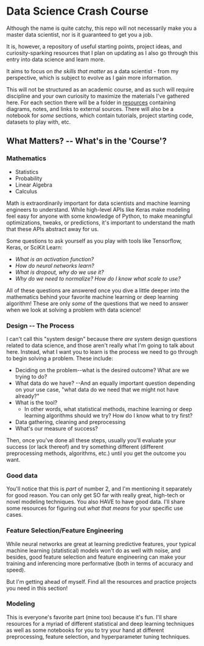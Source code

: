 # Data Science Crash Course

Although the name is quite catchy, this repo will not necessarily make you a master data scientist, nor is it guaranteed to get you a job.

It is, however, a repository of useful starting points, project ideas, and curiosity-sparking resources that I plan on updating as I also go through this entry into data science and learn more.

It aims to focus on *the skills that matter* as a data scientist - from my perspective, which is subject to evolve as I gain more information.

This will not be structured as an academic course, and as such will require discipline and your own curiosity to maximize the materials I've gathered here. For each section there will be a folder in [resources]() containing diagrams, notes, and links to external sources. There will also be a notebook for *some* sections, which contain tutorials, project starting code, datasets to play with, etc.

## What Matters? -- What's in the 'Course'?

### Mathematics
  - Statistics
  - Probability
  - Linear Algebra
  - Calculus

  Math is extraordinarily important for data scientists and machine learning engineers to understand. While high-level APIs like Keras make modeling feel easy for anyone with some knowledge of Python, to make meaningful optimizations, tweaks, or predictions, it's important to understand the math that these APIs abstract away for us.

  Some questions to ask yourself as you play with tools like Tensorflow, Keras, or SciKit Learn:

  - *What is an activation function?*
  - *How do neural networks learn?*
  - *What is dropout, why do we use it?*
  - *Why do we need to normalize? How do I know what scale to use?*

  All of these questions are answered once you dive a little deeper into the mathematics behind your favorite machine learning or deep learning algorithm! These are only *some* of the questions that we need to answer when we look at solving a problem with data science!

### Design -- The Process

  I can't call this "system design" because there *are* system design questions related to data science, and those aren't really what I'm going to talk about here. Instead, what I want you to learn is the process we need to go through to begin solving a problem. These include:

  - Deciding on the problem--what is the desired outcome? What are we trying to do?
  - What data do we have? --And an equally important question depending on your use case, "what data do we need that we might not have already?"
  - What is the tool?
    - In other words, what statistical methods, machine learning or deep learning algorithms should we try? How do I know what to try first?
  - Data gathering, cleaning and preprocessing
  - What's our measure of success?

  Then, once you've done all these steps, usually you'll evaluate your success (or lack thereof) and try something different (different preprocessing methods, algorithms, etc.) until you get the outcome you want.

### Good data

  You'll notice that this is *part* of number 2, and I'm mentioning it separately for good reason. You can only get SO far with really great, high-tech or novel modeling techniques. You also HAVE to have good data. I'll share some resources for figuring out *what that means* for your specific use cases.

### Feature Selection/Feature Engineering

  While neural networks are great at learning predictive features, your typical machine learning (statistical) models won't do as well with noise, and besides, good feature selection and feature engineering can make your training and inferencing more performative (both in terms of accuracy and speed).

  But I'm getting ahead of myself. Find all the resources and practice projects you need in this section!

### Modeling

  This is everyone's favorite part (mine too) because it's fun. I'll share resources for a myriad of different statistical and deep learning techniques as well as some notebooks for you to try your hand at different preprocessing, feature selection, and hyperparameter tuning techniques.
